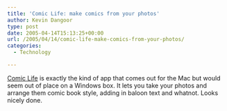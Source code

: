 ```yaml
---
title: 'Comic Life: make comics from your photos'
author: Kevin Dangoor
type: post
date: 2005-04-14T15:13:25+00:00
url: /2005/04/14/comic-life-make-comics-from-your-photos/
categories:
  - Technology

---
```

[Comic Life][1] is exactly the kind of app that comes out for the Mac but would seem out of place on a Windows box. It lets you take your photos and arrange them comic book style, adding in baloon text and whatnot. Looks nicely done.

 [1]: http://plasq.com/